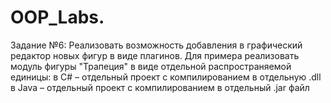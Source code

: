 # OOP_Labs.

Задание №6: Реализовать возможность добавления в графический редактор новых фигур в виде плагинов.
Для примера реализовать модуль фигуры "Трапеция" в виде отдельной распространяемой единицы:
в C# – отдельный проект с компилированием в отдельную .dll
в Java – отдельный проект с компилированием в отдельный .jar файл


